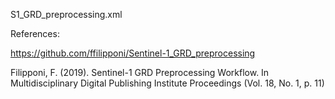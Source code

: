 S1_GRD_preprocessing.xml

References: 

https://github.com/ffilipponi/Sentinel-1_GRD_preprocessing

Filipponi, F. (2019). Sentinel-1 GRD Preprocessing Workflow. In Multidisciplinary Digital Publishing Institute Proceedings (Vol. 18, No. 1, p. 11)
